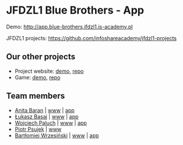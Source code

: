 # JFDZL1 Blue Brothers - App

Demo: http://app.blue-brothers.jfdzl1.is-academy.pl

JFDZL1 projects: https://github.com/infoshareacademy/jfdzl1-projects

## Our other projects
* Project website: [demo](http://blue-brothers.jfdzl1.is-academy.pl), [repo](https://github.com/infoshareacademy/jfdzl1-blue-brothers-www)
* Game: [demo](http://blue-brothers.jfdzl1.is-academy.pl/game), [repo](https://github.com/infoshareacademy/jfdzl1-blue-brothers-game)

## Team members
* [Anita Baran](https://github.com/AnitaBarann) | [www](https://github.com/AnitaBarann/anitabarann.github.io) | [app](https://github.com/AnitaBarann/React.js-ToDoApp)
* [Łukasz Basaj](https://github.com/lukaszbasaj) | [www](https://github.com/lukaszbasaj/lukaszbasaj.github.io) | [app](https://github.com/lukaszbasaj/react-todo)
* [Wojciech Paluch](https://github.com/wojciechpaluch) | [www](https://github.com/wojciechpaluch/wojciechpaluch.github.io) | [app](https://github.com/wojciechpaluch/React-Redux-Firebase)
* [Piotr Psujek](https://github.com/ppiotrek) | [www](https://github.com/ppiotrek/ppiotrek.github.io)
* [Bartłomiej Wrzesiński](https://github.com/BartlomiejWrz) | [www](https://github.com/BartlomiejWrz/BartlomiejWrz.github.io) | [app](https://github.com/BartlomiejWrz/react-todo)